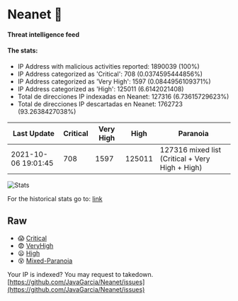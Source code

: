 # Neanet :hocho:
#### Threat intelligence feed
#### The stats:

- IP Address with malicious activities reported: 1890039 (100%)
- IP Address categorized as 'Critical':  708 (0.0374595444856%)
- IP Address categorized as 'Very High':  1597 (0.0844956109371%)
- IP Address categorized as 'High':  125011 (6.6142021408)
- Total de direcciones IP indexadas en Neanet:  127316 (6.73615729623%)
- Total de direcciones IP descartadas en Neanet:  1762723 (93.2638427038%)

| Last Update | Critical | Very High | High | Paranoia |
| --- | --- | --- | --- | --- |
| 2021-10-06 19:01:45 | 708 | 1597 | 125011 | 127316 mixed list (Critical + Very High + High)|

![Stats](https://docs.google.com/spreadsheets/d/e/2PACX-1vSnaNMIXVabIpDJjufMlzH7poXnshF3mgd8Is1g9ytUEzVsP5my4Trn8f-xkoLLQ38xpL3HtmUexLo6/pubchart?oid=501124687&format=image)

For the historical stats go to: [link](/stats.csv)
## Raw
- :scream: [Critical](https://raw.githubusercontent.com/JavaGarcia/Neanet/master/blacklists/neanet_critical.txt)
- :fearful: [VeryHigh](https://raw.githubusercontent.com/JavaGarcia/Neanet/master/blacklists/neanet_veryHigh.txtt)
- :frowning: [High](https://raw.githubusercontent.com/JavaGarcia/Neanet/master/blacklists/neanet_high.txt)
- :dizzy_face: [Mixed-Paranoia](https://raw.githubusercontent.com/JavaGarcia/Neanet/master/blacklists/neanet_all.txt)


Your IP is indexed? You may request to takedown. [https://github.com/JavaGarcia/Neanet/issues](https://github.com/JavaGarcia/Neanet/issues)


























































































































































































































































































































































































































































































































































































































































































































































































































































































































































































































































































































































































































































































































































































































































































































































































































































































































































































































































































































































































































































































































































































































































































































































































































































































































































































































































































































































































































































































































































































































































































































































































































































































































































































































































































































































































































































































































































































































































































































































































































































































































































































































































































































































































































































































































































































































































































































































































































































































































































































































































































































































































































































































































































































































































































































































































































































































































































































































































































































































































































































































































































































































































































































































































































































































































































































































































































































































































































































































































































































































































































































































































































































































































































































































































































































































































































































































































































































































































































































































































































































































































































































































































































































































































































































































































































































































































































































































































































































































































































































































































































































































































































































































































































































































































































